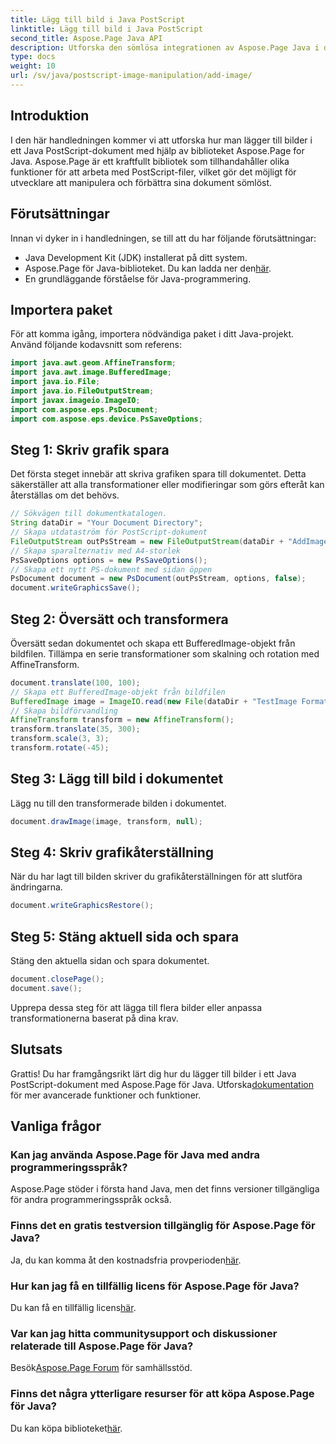 ```yaml
---
title: Lägg till bild i Java PostScript
linktitle: Lägg till bild i Java PostScript
second_title: Aspose.Page Java API
description: Utforska den sömlösa integrationen av Aspose.Page Java i den här handledningen om att lägga till bilder i PostScript-dokument. Öka dina dokumenthanteringsmöjligheter.
type: docs
weight: 10
url: /sv/java/postscript-image-manipulation/add-image/
---
```

## Introduktion
I den här handledningen kommer vi att utforska hur man lägger till bilder i ett Java PostScript-dokument med hjälp av biblioteket Aspose.Page for Java. Aspose.Page är ett kraftfullt bibliotek som tillhandahåller olika funktioner för att arbeta med PostScript-filer, vilket gör det möjligt för utvecklare att manipulera och förbättra sina dokument sömlöst.
## Förutsättningar
Innan vi dyker in i handledningen, se till att du har följande förutsättningar:
- Java Development Kit (JDK) installerat på ditt system.
-  Aspose.Page för Java-biblioteket. Du kan ladda ner den[här](https://releases.aspose.com/page/java/).
- En grundläggande förståelse för Java-programmering.
## Importera paket
För att komma igång, importera nödvändiga paket i ditt Java-projekt. Använd följande kodavsnitt som referens:
```java
import java.awt.geom.AffineTransform;
import java.awt.image.BufferedImage;
import java.io.File;
import java.io.FileOutputStream;
import javax.imageio.ImageIO;
import com.aspose.eps.PsDocument;
import com.aspose.eps.device.PsSaveOptions;
```
## Steg 1: Skriv grafik spara
Det första steget innebär att skriva grafiken spara till dokumentet. Detta säkerställer att alla transformationer eller modifieringar som görs efteråt kan återställas om det behövs.
```java
// Sökvägen till dokumentkatalogen.
String dataDir = "Your Document Directory";
// Skapa utdataström för PostScript-dokument
FileOutputStream outPsStream = new FileOutputStream(dataDir + "AddImage_outPS.ps");
// Skapa sparalternativ med A4-storlek
PsSaveOptions options = new PsSaveOptions();
// Skapa ett nytt PS-dokument med sidan öppen
PsDocument document = new PsDocument(outPsStream, options, false);
document.writeGraphicsSave();
```
## Steg 2: Översätt och transformera
Översätt sedan dokumentet och skapa ett BufferedImage-objekt från bildfilen. Tillämpa en serie transformationer som skalning och rotation med AffineTransform.
```java
document.translate(100, 100);
// Skapa ett BufferedImage-objekt från bildfilen
BufferedImage image = ImageIO.read(new File(dataDir + "TestImage Format24bppRgb.jpg"));
// Skapa bildförvandling
AffineTransform transform = new AffineTransform();
transform.translate(35, 300);
transform.scale(3, 3);
transform.rotate(-45);
```
## Steg 3: Lägg till bild i dokumentet
Lägg nu till den transformerade bilden i dokumentet.
```java
document.drawImage(image, transform, null);
```
## Steg 4: Skriv grafikåterställning
När du har lagt till bilden skriver du grafikåterställningen för att slutföra ändringarna.
```java
document.writeGraphicsRestore();
```
## Steg 5: Stäng aktuell sida och spara
Stäng den aktuella sidan och spara dokumentet.
```java
document.closePage();
document.save();
```
Upprepa dessa steg för att lägga till flera bilder eller anpassa transformationerna baserat på dina krav.
## Slutsats
 Grattis! Du har framgångsrikt lärt dig hur du lägger till bilder i ett Java PostScript-dokument med Aspose.Page för Java. Utforska[dokumentation](https://reference.aspose.com/page/java/) för mer avancerade funktioner och funktioner.
## Vanliga frågor
### Kan jag använda Aspose.Page för Java med andra programmeringsspråk?
Aspose.Page stöder i första hand Java, men det finns versioner tillgängliga för andra programmeringsspråk också.
### Finns det en gratis testversion tillgänglig för Aspose.Page för Java?
 Ja, du kan komma åt den kostnadsfria provperioden[här](https://releases.aspose.com/).
### Hur kan jag få en tillfällig licens för Aspose.Page för Java?
 Du kan få en tillfällig licens[här](https://purchase.aspose.com/temporary-license/).
### Var kan jag hitta communitysupport och diskussioner relaterade till Aspose.Page för Java?
 Besök[Aspose.Page Forum](https://forum.aspose.com/c/page/39) för samhällsstöd.
### Finns det några ytterligare resurser för att köpa Aspose.Page för Java?
 Du kan köpa biblioteket[här](https://purchase.aspose.com/buy).
